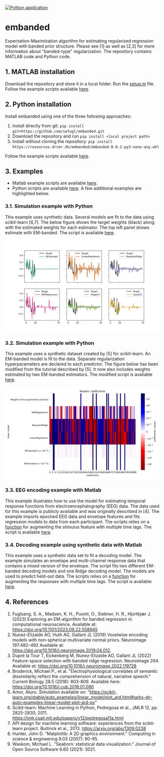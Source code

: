 [![Python application](https://github.com/safugl/embanded/actions/workflows/python-app.yml/badge.svg)](https://github.com/safugl/embanded/actions/workflows/python-app.yml)

# embanded
Expectation-Maximization algorithm for estimating regularized regression model with banded prior structure. Please see [1] as well as [2,3] for more information about "banded-type" regularization. The repository contains MATLAB code and Python code.

## 1. MATLAB installation
Download the repository and store it in a local folder. Run the [setup.m](setup.m) file. Follow the example scripts available [here](examples/matlab).

## 2. Python installation
Install embanded using one of the three following approaches:

1. Install directly from git: `pip install git+https://github.com/safugl/embanded.git` 
2. Download the repository and run `pip install <local project path>`
3. Install without cloning the repository: `pip install https://resources.drcmr.dk/embanded/embanded-0.0.2-py3-none-any.whl`

Follow the example scripts available [here](examples/python).

## 3. Examples 
- Matlab example scripts are available [here](examples/matlab/).
- Python scripts are available [here](examples/python/).
A few additional examples are highlighted below. 

### 3.1. Simulation example with Python
This example uses synthetic data. Several models are fit to the data using scikit-learn [6,7]. The below figure shows the target weights (black) along with the estimated weights for each estimator. The top left panel shows estimate with EM-banded. The script is available [here](examples/python/example_sklearn_02.py).

<img title="simulated_data" alt="simulated_data" src="./examples/python/example_sklearn_02.png">

### 3.2. Simulation example with Python
This example uses a synthetic dataset created by [5] for scikit-learn. An EM-banded model is fit to the data. Separate regularization hyperparameters are declared to each predictor. The figure below has been modified from the tutorial described by [5]. It now also includes weights estimated by two EM-banded estimators. The modified script is available [here](examples/python/example_sklearn_01.py).

<img title="sklearn-tutorial" alt="sklearn-tutorial data" src="./examples/python/example_sklearn_01.png">

### 3.3. EEG encoding example with Matlab
This example illustrates how to use the model for estimating temporal response functions from electroencephalography (EEG) data. The data used for this example is publicly available and was originally described in [4]. The example imports epoched EEG data and envelope features and fits regression models to data from each participant. The scripts relies on a [function](examples/matlab/func/timelag.m) for augmenting the stimulus feature with multiple time lags. The script is available [here](examples/matlab/example_eeg_encoding.m).

### 3.4. Decoding example using synthetic data with Matlab
This example uses a synthetic data set to fit a decoding model. The example simulates an envelope and multi-channel response data that contains a mixed version of the envelope. The script fits two different EM-banded decoding models and one Ridge decoding model. The models are used to predict held-out data. The scripts relies on a [function](examples/matlab/func/timelag.m) for augmenting the responses with multiple time lags. The script is available [here](examples/matlab/example_simulation_decoding.m).

## 4. References
1. Fuglsang, S. A., Madsen, K. H., Puonti, O., Siebner, H. R., Hjortkjær J. (2023) Exploring an EM-algorithm for banded regression in computational neuroscience. Available at: https://doi.org/10.1101/2023.09.22.558945 
2. ﻿Nunez-Elizalde AO, Huth AG, Gallant JL (2019) Voxelwise encoding models with non-spherical multivariate normal priors. Neuroimage 197:482–492 Available at: https://doi.org/10.1016/j.neuroimage.2019.04.012.
3. Dupré la Tour T, Eickenberg M, Nunez-Elizalde AO, Gallant JL (2022) Feature-space selection with banded ridge regression. Neuroimage 264. Available at: https://doi.org/10.1016/j.neuroimage.2022.119728
4. Broderick, Michael P., et al. "Electrophysiological correlates of semantic dissimilarity reflect the comprehension of natural, narrative speech." Current Biology 28.5 (2018): 803-809. Available here: https://doi.org/10.1016/j.cub.2018.01.080
5. Amor, Aturo. Simulation available on: "https://scikit-learn.org/stable/auto_examples/linear_model/plot_ard.html#sphx-glr-auto-examples-linear-model-plot-ard-py"
6. Scikit-learn: Machine Learning in Python, Pedregosa et al., JMLR 12, pp. 2825-2830, 2011. https://jmlr.csail.mit.edu/papers/v12/pedregosa11a.html
7. API design for machine learning software: experiences from the scikit-learn project. Buitinck et al., 2013. https://arxiv.org/abs/1309.0238
8. Hunter, John D. "Matplotlib: A 2D graphics environment." Computing in science & engineering 9.03 (2007): 90-95.
9. Waskom, Michael L. "Seaborn: statistical data visualization." Journal of Open Source Software 6.60 (2021): 3021.
